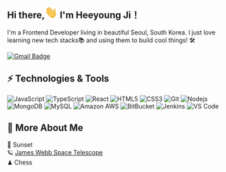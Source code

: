 ## Hi there,<img src="https://raw.githubusercontent.com/isabellaji/isabellaji/main/wave.gif" width="30"> I'm Heeyoung Ji！
I'm a Frontend Developer living in beautiful Seoul, South Korea.
I just love learning new tech stacks📚 and using them to build cool things! 🛠️

[![Gmail Badge](https://img.shields.io/badge/-heeyoungji519@gmail.com-c14438?style=flat-square&logo=Gmail&logoColor=white&link=mailto:heeyoungji519@gmail.com)](mailto:heeyoungji519@gmail.com)

## ⚡ Technologies & Tools
![JavaScript](https://img.shields.io/badge/-JavaScript-2d3436?style=flat-square&logo=javascript)
![TypeScript](https://img.shields.io/badge/-TypeScript-2d3436?style=flat-square&logo=typescript)
![React](https://img.shields.io/badge/-React-2d3436?style=flat-square&logo=react)
![HTML5](https://img.shields.io/badge/-HTML5-E34F26?style=flat-square&logo=html5&logoColor=white)
![CSS3](https://img.shields.io/badge/-CSS3-1572B6?style=flat-square&logo=css3)
![Git](https://img.shields.io/badge/-Git-2d3436?style=flat-square&logo=git)
![Nodejs](https://img.shields.io/badge/-Nodejs-2d3436?style=flat-square&logo=Node.js)
![MongoDB](https://img.shields.io/badge/-MongoDB-2d3436?style=flat-square&logo=mongodb)
![MySQL](https://img.shields.io/badge/-MySQL-2d3436?style=flat-square&logo=mysql)
![Amazon AWS](https://img.shields.io/badge/Amazon%20AWS-2d3436?style=flat-square&logo=amazon-aws)
![BitBucket](https://img.shields.io/badge/-BitBucket-2d3436?style=flat-square&logo=bitbucket)
![Jenkins](https://img.shields.io/badge/-Jenkins-2d3436?style=flat-square&logo=jenkins)
![VS Code](https://img.shields.io/badge/-VS%20Code-2d3436?style=flat-square&logo=visual-studio-code)

## 🚀 More About Me
🌆 Sunset<br />
🪐 <a href="https://www.flickr.com/photos/nasawebbtelescope/albums/with/72177720296737701">James Webb Space Telescope</a><br />
♟ Chess

<!--
**isabellaji/isabellaji** is a ✨ _special_ ✨ repository because its `README.md` (this file) appears on your GitHub profile.

Here are some ideas to get you started:

- 🔭 I’m currently working on ...
- 🌱 I’m currently learning ...
- 👯 I’m looking to collaborate on ...
- 🤔 I’m looking for help with ...
- 💬 Ask me about ...
- 📫 How to reach me: ...
- 😄 Pronouns: ...
- ⚡ Fun fact: ...
-->
